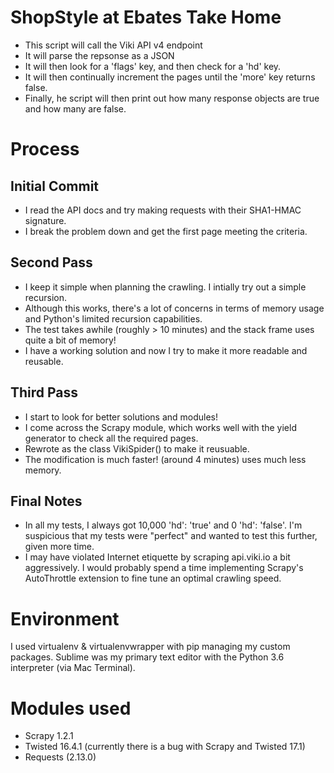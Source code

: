 # ShopStyle at Ebates Take Home
 * This script will call the Viki API v4 endpoint
 * It will parse the repsonse as a JSON
 * It will then look for a 'flags' key, and then check for a 'hd' key.
 * It will then continually increment the pages until the 'more' key returns false.
 * Finally, he script will then print out how many response objects are true and how many are false.

# Process
## Initial Commit
 * I read the API docs and try making requests with their SHA1-HMAC signature.
 * I break the problem down and get the first page meeting the criteria.

## Second Pass
 * I keep it simple when planning the crawling. I intially try out a simple recursion.
 * Although this works, there's a lot of concerns in terms of memory usage and Python's limited recursion capabilities.
 * The test takes awhile (roughly > 10 minutes) and the stack frame uses quite a bit of memory!
 * I have a working solution and now I try to make it more readable and reusable.

## Third Pass
 * I start to look for better solutions and modules!
 * I come across the Scrapy module, which works well with the yield generator to check all the required pages.
 * Rewrote as the class VikiSpider() to make it reusuable.
 * The modification is much faster! (around 4 minutes) uses much less memory.

## Final Notes
 * In all my tests, I always got 10,000 'hd': 'true' and 0 'hd': 'false'. I'm suspicious that my tests were "perfect" and wanted to test this further, given more time.
 * I may have violated Internet etiquette by scraping api.viki.io a bit aggressively. I would probably spend a time implementing Scrapy's AutoThrottle extension to fine tune an optimal crawling speed.

# Environment
I used virtualenv & virtualenvwrapper with pip managing my custom packages.
Sublime was my primary text editor with the Python 3.6 interpreter (via Mac Terminal). 

# Modules used
 * Scrapy 1.2.1
 * Twisted 16.4.1 (currently there is a bug with Scrapy and Twisted 17.1)
 * Requests (2.13.0)
